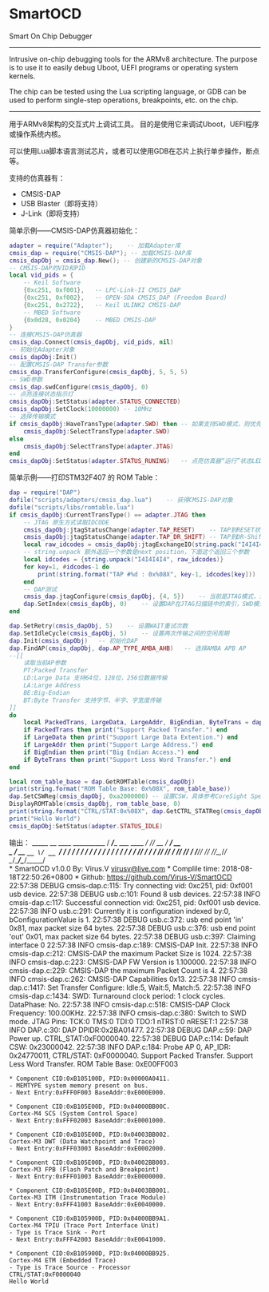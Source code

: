 # SmartOCD
Smart On Chip Debugger

-----

Intrusive on-chip debugging tools for the ARMv8 architecture. The purpose is to use it to easily debug Uboot, UEFI programs or operating system kernels.

The chip can be tested using the Lua scripting language, or GDB can be used to perform single-step operations, breakpoints, etc. on the chip.

-----

用于ARMv8架构的交互式片上调试工具。 目的是使用它来调试Uboot，UEFI程序或操作系统内核。

可以使用Lua脚本语言测试芯片，或者可以使用GDB在芯片上执行单步操作，断点等。

支持的仿真器有：
 - CMSIS-DAP
 - USB Blaster（即将支持）
 - J-Link（即将支持）

简单示例——CMSIS-DAP仿真器初始化：
```lua
adapter = require("Adapter");    -- 加载Adapter库
cmsis_dap = require("CMSIS-DAP"); -- 加载CMSIS-DAP库
cmsis_dapObj = cmsis_dap.New(); -- 创建新的CMSIS-DAP对象
-- CMSIS-DAP的VID和PID
local vid_pids = {
	-- Keil Software
	{0xc251, 0xf001},	-- LPC-Link-II CMSIS_DAP
	{0xc251, 0xf002}, 	-- OPEN-SDA CMSIS_DAP (Freedom Board)
	{0xc251, 0x2722}, 	-- Keil ULINK2 CMSIS-DAP
	-- MBED Software
	{0x0d28, 0x0204}	-- MBED CMSIS-DAP
}
-- 连接CMSIS-DAP仿真器
cmsis_dap.Connect(cmsis_dapObj, vid_pids, nil)
-- 初始化Adapter对象
cmsis_dapObj:Init()
-- 配置CMSIS-DAP Transfer参数
cmsis_dap.TransferConfigure(cmsis_dapObj, 5, 5, 5)
-- SWD参数
cmsis_dap.swdConfigure(cmsis_dapObj, 0)
-- 点亮连接状态指示灯
cmsis_dapObj:SetStatus(adapter.STATUS_CONNECTED)
cmsis_dapObj:SetClock(10000000)	-- 10MHz
-- 选择传输模式
if cmsis_dapObj:HaveTransType(adapter.SWD) then	-- 如果支持SWD模式，则优先选择
	cmsis_dapObj:SelectTransType(adapter.SWD)
else
	cmsis_dapObj:SelectTransType(adapter.JTAG)
end
cmsis_dapObj:SetStatus(adapter.STATUS_RUNING)	-- 点亮仿真器“运行”状态LED
```
简单示例——打印STM32F407 的 ROM Table：
```lua
dap = require("DAP")
dofile("scripts/adapters/cmsis_dap.lua")    -- 获得CMSIS-DAP对象
dofile("scripts/libs/romtable.lua")
if cmsis_dapObj:CurrentTransType() == adapter.JTAG then
	-- JTAG 原生方式读取IDCODE
	cmsis_dapObj:jtagStatusChange(adapter.TAP_RESET)	-- TAP到RESET状态，默认连接IDCODE扫描链
	cmsis_dapObj:jtagStatusChange(adapter.TAP_DR_SHIFT)	-- TAP到DR-Shift状态，读取idcode
	local raw_idcodes = cmsis_dapObj:jtagExchangeIO(string.pack("I4I4I4I4", 0, 0, 0, 0), 128)
	-- string.unpack 额外返回一个参数是next position，下面这个返回三个参数
	local idcodes = {string.unpack("I4I4I4I4", raw_idcodes)}
	for key=1, #idcodes-1 do
		print(string.format("TAP #%d : 0x%08X", key-1, idcodes[key]))
	end
	-- DAP测试
	cmsis_dap.jtagConfigure(cmsis_dapObj, {4, 5})    -- 当前是JTAG模式，设置仿真器中JTAG扫描链TAP个数和IR长度信息
	dap.SetIndex(cmsis_dapObj, 0)    -- 设置DAP在JTAG扫描链中的索引，SWD模式下忽略
end

dap.SetRetry(cmsis_dapObj, 5)    -- 设置WAIT重试次数
dap.SetIdleCycle(cmsis_dapObj, 5)    -- 设置两次传输之间的空闲周期
dap.Init(cmsis_dapObj)   -- 初始化DAP
dap.FindAP(cmsis_dapObj, dap.AP_TYPE_AMBA_AHB)   -- 选择AMBA APB AP
--[[
    读取当前AP参数
    PT:Packed Transfer
    LD:Large Data 支持64位，128位，256位数据传输
    LA:Large Address
    BE:Big-Endian
    BT:Byte Transfer 支持字节、半字、字宽度传输
]]
do 
	local PackedTrans, LargeData, LargeAddr, BigEndian, ByteTrans = dap.GetAPCapacity(cmsis_dapObj, "PT","LD","LA","BE","BT")
	if PackedTrans then print("Support Packed Transfer.") end
	if LargeData then print("Support Large Data Extention.") end
	if LargeAddr then print("Support Large Address.") end
	if BigEndian then print("Big Endian Access.") end
	if ByteTrans then print("Support Less Word Transfer.") end
end 

local rom_table_base = dap.GetROMTable(cmsis_dapObj)
print(string.format("ROM Table Base: 0x%08X", rom_table_base))
dap.SetCSWReg(cmsis_dapObj, 0xa2000000)	-- 设置CSW，具体参考CoreSight Specs
DisplayROMTable(cmsis_dapObj, rom_table_base, 0)
print(string.format("CTRL/STAT:0x%08X", dap.GetCTRL_STATReg(cmsis_dapObj)))
print("Hello World")
cmsis_dapObj:SetStatus(adapter.STATUS_IDLE)
```

输出：
       _____                      __  ____  __________ 
      / ___/____ ___  ____ ______/ /_/ __ \/ ____/ __ \
      \__ \/ __ `__ \/ __ `/ ___/ __/ / / / /   / / / /
     ___/ / / / / / / /_/ / /  / /_/ /_/ / /___/ /_/ / 
    /____/_/ /_/ /_/\__,_/_/   \__/\____/\____/_____/  
     * SmartOCD v1.0.0 By: Virus.V <virusv@live.com>
     * Complile time: 2018-08-18T22:50:26+0800
     * Github: https://github.com/Virus-V/SmartOCD
    22:57:38 DEBUG cmsis-dap.c:115: Try connecting vid: 0xc251, pid: 0xf001 usb device.
    22:57:38 DEBUG usb.c:101: Found 8 usb devices.
    22:57:38 INFO  cmsis-dap.c:117: Successful connection vid: 0xc251, pid: 0xf001 usb device.
    22:57:38 INFO  usb.c:291: Currently it is configuration indexed by:0, bConfigurationValue is 1.
    22:57:38 DEBUG usb.c:372: usb end point 'in' 0x81, max packet size 64 bytes.
    22:57:38 DEBUG usb.c:376: usb end point 'out' 0x01, max packet size 64 bytes.
    22:57:38 DEBUG usb.c:397: Claiming interface 0
    22:57:38 INFO  cmsis-dap.c:189: CMSIS-DAP Init.
    22:57:38 INFO  cmsis-dap.c:212: CMSIS-DAP the maximum Packet Size is 1024.
    22:57:38 INFO  cmsis-dap.c:223: CMSIS-DAP FW Version is 1.100000.
    22:57:38 INFO  cmsis-dap.c:229: CMSIS-DAP the maximum Packet Count is 4.
    22:57:38 INFO  cmsis-dap.c:262: CMSIS-DAP Capabilities 0x13.
    22:57:38 INFO  cmsis-dap.c:1417: Set Transfer Configure: Idle:5, Wait:5, Match:5.
    22:57:38 INFO  cmsis-dap.c:1434: SWD: Turnaround clock period: 1 clock cycles. DataPhase: No.
    22:57:38 INFO  cmsis-dap.c:518: CMSIS-DAP Clock Frequency: 100.00KHz.
    22:57:38 INFO  cmsis-dap.c:380: Switch to SWD mode.
    JTAG Pins: TCK:0 TMS:0 TDI:0 TDO:1 nTRST:0 nRESET:1
    22:57:38 INFO  DAP.c:30: DAP DPIDR:0x2BA01477.
    22:57:38 DEBUG DAP.c:59: DAP Power up. CTRL_STAT:0xF0000040.
    22:57:38 DEBUG DAP.c:114: Default CSW: 0x23000042.
    22:57:38 INFO  DAP.c:184: Probe AP 0, AP_IDR: 0x24770011, CTRL/STAT: 0xF0000040.
    Support Packed Transfer.
    Support Less Word Transfer.
    ROM Table Base: 0xE00FF003
    
    * Component CID:0xB105100D, PID:0x00000A0411.
    - MEMTYPE system memory present on bus.
    - Next Entry:0xFFF0F003 BaseAddr:0xE000E000.
    
    * Component CID:0xB105E00D, PID:0x04000BB00C.
    Cortex-M4 SCS (System Control Space)
    - Next Entry:0xFFF02003 BaseAddr:0xE0001000.
    
    * Component CID:0xB105E00D, PID:0x04003BB002.
    Cortex-M3 DWT (Data Watchpoint and Trace)
    - Next Entry:0xFFF03003 BaseAddr:0xE0002000.
    
    * Component CID:0xB105E00D, PID:0x04002BB003.
    Cortex-M3 FPB (Flash Patch and Breakpoint)
    - Next Entry:0xFFF01003 BaseAddr:0xE0000000.
    
    * Component CID:0xB105E00D, PID:0x04003BB001.
    Cortex-M3 ITM (Instrumentation Trace Module)
    - Next Entry:0xFFF41003 BaseAddr:0xE0040000.
    
    * Component CID:0xB105900D, PID:0x04000BB9A1.
    Cortex-M4 TPIU (Trace Port Interface Unit)
    - Type is Trace Sink - Port
    - Next Entry:0xFFF42003 BaseAddr:0xE0041000.
    
    * Component CID:0xB105900D, PID:0x04000BB925.
    Cortex-M4 ETM (Embedded Trace)
    - Type is Trace Source - Processor
    CTRL/STAT:0xF0000040
    Hello World
    